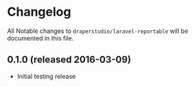 # Changelog

All Notable changes to `draperstudio/laravel-reportable` will be documented in this file.

## 0.1.0 (released 2016-03-09)

- Initial testing release
